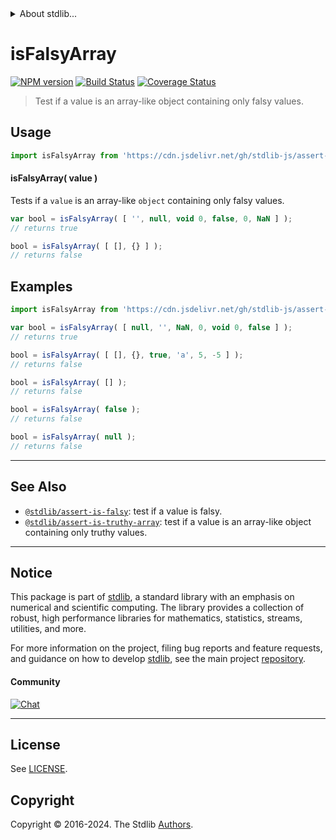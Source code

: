 <!--

@license Apache-2.0

Copyright (c) 2018 The Stdlib Authors.

Licensed under the Apache License, Version 2.0 (the "License");
you may not use this file except in compliance with the License.
You may obtain a copy of the License at

   http://www.apache.org/licenses/LICENSE-2.0

Unless required by applicable law or agreed to in writing, software
distributed under the License is distributed on an "AS IS" BASIS,
WITHOUT WARRANTIES OR CONDITIONS OF ANY KIND, either express or implied.
See the License for the specific language governing permissions and
limitations under the License.

-->


<details>
  <summary>
    About stdlib...
  </summary>
  <p>We believe in a future in which the web is a preferred environment for numerical computation. To help realize this future, we've built stdlib. stdlib is a standard library, with an emphasis on numerical and scientific computation, written in JavaScript (and C) for execution in browsers and in Node.js.</p>
  <p>The library is fully decomposable, being architected in such a way that you can swap out and mix and match APIs and functionality to cater to your exact preferences and use cases.</p>
  <p>When you use stdlib, you can be absolutely certain that you are using the most thorough, rigorous, well-written, studied, documented, tested, measured, and high-quality code out there.</p>
  <p>To join us in bringing numerical computing to the web, get started by checking us out on <a href="https://github.com/stdlib-js/stdlib">GitHub</a>, and please consider <a href="https://opencollective.com/stdlib">financially supporting stdlib</a>. We greatly appreciate your continued support!</p>
</details>

# isFalsyArray

[![NPM version][npm-image]][npm-url] [![Build Status][test-image]][test-url] [![Coverage Status][coverage-image]][coverage-url] <!-- [![dependencies][dependencies-image]][dependencies-url] -->

> Test if a value is an array-like object containing only falsy values.



<section class="usage">

## Usage

```javascript
import isFalsyArray from 'https://cdn.jsdelivr.net/gh/stdlib-js/assert-is-falsy-array@deno/mod.js';
```

#### isFalsyArray( value )

Tests if a `value` is an array-like `object` containing only falsy values.

```javascript
var bool = isFalsyArray( [ '', null, void 0, false, 0, NaN ] );
// returns true

bool = isFalsyArray( [ [], {} ] );
// returns false
```

</section>

<!-- /.usage -->

<section class="examples">

## Examples

<!-- eslint no-undef: "error" -->

```javascript
import isFalsyArray from 'https://cdn.jsdelivr.net/gh/stdlib-js/assert-is-falsy-array@deno/mod.js';

var bool = isFalsyArray( [ null, '', NaN, 0, void 0, false ] );
// returns true

bool = isFalsyArray( [ [], {}, true, 'a', 5, -5 ] );
// returns false

bool = isFalsyArray( [] );
// returns false

bool = isFalsyArray( false );
// returns false

bool = isFalsyArray( null );
// returns false
```

</section>

<!-- /.examples -->

<!-- Section for related `stdlib` packages. Do not manually edit this section, as it is automatically populated. -->

<section class="related">

* * *

## See Also

-   <span class="package-name">[`@stdlib/assert-is-falsy`][@stdlib/assert/is-falsy]</span><span class="delimiter">: </span><span class="description">test if a value is falsy.</span>
-   <span class="package-name">[`@stdlib/assert-is-truthy-array`][@stdlib/assert/is-truthy-array]</span><span class="delimiter">: </span><span class="description">test if a value is an array-like object containing only truthy values.</span>

</section>

<!-- /.related -->

<!-- Section for all links. Make sure to keep an empty line after the `section` element and another before the `/section` close. -->


<section class="main-repo" >

* * *

## Notice

This package is part of [stdlib][stdlib], a standard library with an emphasis on numerical and scientific computing. The library provides a collection of robust, high performance libraries for mathematics, statistics, streams, utilities, and more.

For more information on the project, filing bug reports and feature requests, and guidance on how to develop [stdlib][stdlib], see the main project [repository][stdlib].

#### Community

[![Chat][chat-image]][chat-url]

---

## License

See [LICENSE][stdlib-license].


## Copyright

Copyright &copy; 2016-2024. The Stdlib [Authors][stdlib-authors].

</section>

<!-- /.stdlib -->

<!-- Section for all links. Make sure to keep an empty line after the `section` element and another before the `/section` close. -->

<section class="links">

[npm-image]: http://img.shields.io/npm/v/@stdlib/assert-is-falsy-array.svg
[npm-url]: https://npmjs.org/package/@stdlib/assert-is-falsy-array

[test-image]: https://github.com/stdlib-js/assert-is-falsy-array/actions/workflows/test.yml/badge.svg?branch=v0.2.2
[test-url]: https://github.com/stdlib-js/assert-is-falsy-array/actions/workflows/test.yml?query=branch:v0.2.2

[coverage-image]: https://img.shields.io/codecov/c/github/stdlib-js/assert-is-falsy-array/main.svg
[coverage-url]: https://codecov.io/github/stdlib-js/assert-is-falsy-array?branch=main

<!--

[dependencies-image]: https://img.shields.io/david/stdlib-js/assert-is-falsy-array.svg
[dependencies-url]: https://david-dm.org/stdlib-js/assert-is-falsy-array/main

-->

[chat-image]: https://img.shields.io/gitter/room/stdlib-js/stdlib.svg
[chat-url]: https://app.gitter.im/#/room/#stdlib-js_stdlib:gitter.im

[stdlib]: https://github.com/stdlib-js/stdlib

[stdlib-authors]: https://github.com/stdlib-js/stdlib/graphs/contributors

[umd]: https://github.com/umdjs/umd
[es-module]: https://developer.mozilla.org/en-US/docs/Web/JavaScript/Guide/Modules

[deno-url]: https://github.com/stdlib-js/assert-is-falsy-array/tree/deno
[deno-readme]: https://github.com/stdlib-js/assert-is-falsy-array/blob/deno/README.md
[umd-url]: https://github.com/stdlib-js/assert-is-falsy-array/tree/umd
[umd-readme]: https://github.com/stdlib-js/assert-is-falsy-array/blob/umd/README.md
[esm-url]: https://github.com/stdlib-js/assert-is-falsy-array/tree/esm
[esm-readme]: https://github.com/stdlib-js/assert-is-falsy-array/blob/esm/README.md
[branches-url]: https://github.com/stdlib-js/assert-is-falsy-array/blob/main/branches.md

[stdlib-license]: https://raw.githubusercontent.com/stdlib-js/assert-is-falsy-array/main/LICENSE

<!-- <related-links> -->

[@stdlib/assert/is-falsy]: https://github.com/stdlib-js/assert-is-falsy/tree/deno

[@stdlib/assert/is-truthy-array]: https://github.com/stdlib-js/assert-is-truthy-array/tree/deno

<!-- </related-links> -->

</section>

<!-- /.links -->
